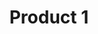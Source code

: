 ---
title: "Product 1"
price: 19.99
description: "This is the description of Product 1."
image: "/images/product-1.jpg"
---
